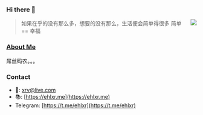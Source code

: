 ### Hi there 👋

<img align="right" src="https://github-readme-stats.vercel.app/api?username=ehlxr&show_icons=true&icon_color=0366d6&text_color=24292e&bg_color=ffffff&hide_title=true" />



<blockquote class='blockquote-center'>如果在乎的没有那么多，想要的没有那么，生活便会简单得很多
简单 == 幸福
</blockquote>

### [About Me][2]

屌丝码农。。。

### Contact

- 📧: [xrv@live.com](mailto:xrv@live.com)
- 📚: [https://ehlxr.me](https://ehlxr.me)
- Telegram: [https://t.me/ehlxr](https://t.me/ehlxr)



[1]: https://cdn.jsdelivr.net/gh/0vo/oss/images/Cracking-the-code-of-tech.jpg
[2]: https://about.me/ehlxr

